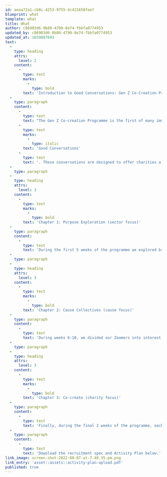 ```yaml
---
id: aeaa72a1-cb8c-4253-9755-dc421658feef
blueprint: what
template: what
title: What
author: c86903d6-9b80-4790-8e74-fbbfa0774953
updated_by: c86903d6-9b80-4790-8e74-fbbfa0774953
updated_at: 1659897693
text:
  -
    type: heading
    attrs:
      level: 2
    content:
      -
        type: text
        marks:
          -
            type: bold
        text: 'Introduction to Good Conversations: Gen Z Co-Creation Programme'
  -
    type: paragraph
    content:
      -
        type: text
        text: "The Gen Z Co-creation Programme is the first of many immersive audience deep-dives we’re calling\_"
      -
        type: text
        marks:
          -
            type: italic
        text: 'Good Conversations'
      -
        type: text
        text: '. These conversations are designed to offer charities a collaborative and cost effective opportunity to deeply engage with a key audience, while answering strategic questions and providing a forum to co-create actionable outputs that will have an impact across an organisation.The hybrid programme centred around an ‘always-on’ 3-month online co-creation community, with 100 carefully selected Zoomer participants, enriched by an immersive offline Inspiration Safari.'
  -
    type: paragraph
  -
    type: heading
    attrs:
      level: 3
    content:
      -
        type: text
        marks:
          -
            type: bold
        text: 'Chapter 1: Purpose Exploration (sector focus)'
  -
    type: paragraph
    content:
      -
        type: text
        text: 'During the first 5 weeks of the programme we explored broad and general attitudes to giving while getting to know our Zoomers and their lives. We dived into their hopes,dreams and aspirations as well their fears, worries and concerns to uncover powerful insights that will help you become more relevant and find a place in their lives.'
  -
    type: paragraph
  -
    type: heading
    attrs:
      level: 3
    content:
      -
        type: text
        marks:
          -
            type: bold
        text: 'Chapter 2: Cause Collectives (cause focus)'
  -
    type: paragraph
    content:
      -
        type: text
        text: 'During weeks 6-10, we divided our Zoomers into interest driven Cause Collectives, or sub-section of the community, each relevant to one or two charities from the collaboration (e.g. Homelessness; Children). With fewer participants (c. 16 in each group) we had a more in-depth discussion about each cause, the charity landscape within that cause, and each partner charity in more detail.'
  -
    type: paragraph
  -
    type: heading
    attrs:
      level: 3
    content:
      -
        type: text
        marks:
          -
            type: bold
        text: 'Chapter 3: Co-create (charity focus)'
  -
    type: paragraph
    content:
      -
        type: text
        text: 'Finally, during the final 2 weeks of the programme, each charity got the opportunity to co-create with a smaller group (8-10) of cause aligned Zoomers. Each partner charity defined the activities within this chapter themselves, using the opportunity to get valuable feedback and input into things like potential new comms, ideas and services or initiatives, as well as deep diving into specific themes of interest.'
  -
    type: paragraph
    content:
      -
        type: text
        text: 'Download the recruitment spec and Activity Plan below.'
link_image: screen-shot-2022-08-07-at-7.40.35-pm.png
link_entry: 'asset::assets::activity-plan-upload.pdf'
published: true
---
```

